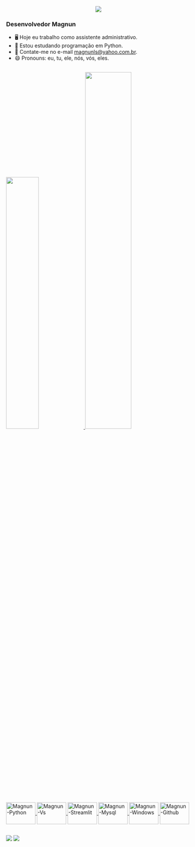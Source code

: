 <h1 align="center">
    <img src="https://readme-typing-svg.herokuapp.com/?font=Righteous&size=35&center=true&vCenter=true&width=600&height=70&duration=4000&lines=Olá!+👋;+Sou+Magnun+Lourenço+De+Sousa!;" />
</h1>
<h3>Desenvolvedor Magnun </h3>


- 🖥️ Hoje eu trabalho como assistente administrativo.
- 🌱 Estou estudando programação em Python.
- 📩 Contate-me no e-mail magnunls@yahoo.com.br.
- 😄 Pronouns: eu, tu, ele, nós, vós, eles.

##

<div>
  <a href="https://github.com/magnunls"> 
<img height="42%" src="https://github-readme-stats.vercel.app/api?username=magnunls&show_icons=true&theme=dark&include_all_commits=true&count_private=true"/>
  <img height="50%
" src="https://github-readme-stats.vercel.app/api/top-langs/?username=magnunls&layout=compact&langs_count=16&theme=dark"/>
</div>

##

<div style="display: inline_block"><br>
  <img align="center" alt="Magnun-Python" height="60" width="80" <img src="https://cdn.jsdelivr.net/gh/devicons/devicon@latest/icons/python/python-original.svg"/>
  <img align="center" alt="Magnun-Vs" height="60" width="80" <img src="https://cdn.jsdelivr.net/gh/devicons/devicon@latest/icons/vscode/vscode-original.svg"/>
  <img align="center" alt="Magnun-Streamlit" height="60" width="80" <img src="https://cdn.jsdelivr.net/gh/devicons/devicon@latest/icons/streamlit/streamlit-original.svg"/>
  <img align="center" alt="Magnun-Mysql" height="60" width="80" <img src="https://cdn.jsdelivr.net/gh/devicons/devicon@latest/icons/mysql/mysql-original.svg"/>
  <img align="center" alt="Magnun-Windows" height="60" width="80" <img src="https://cdn.jsdelivr.net/gh/devicons/devicon@latest/icons/windows11/windows11-original.svg"/>
  <img align="center" alt="Magnun-Github" height="60" width="80" <img src="https://cdn.jsdelivr.net/gh/devicons/devicon@latest/icons/github/github-original.svg"/>
</div>

##

<div>
  <a href="https://www.youtube.com/magnun.lourenco" target="_blank"><img src="https://img.shields.io/badge/YouTube-FF0000?style=for-the-badge&logo=youtube&logoColor=white" target="_blank"></a>
  <a href="https://www.instagram.com/magnun.lourenco" target="_blank"><img src="https://img.shields.io/badge/-Instagram-%23E4405F?style=for-the-badge&logo=instagram&logoColor=white" target="_blank"></a>

</div>
